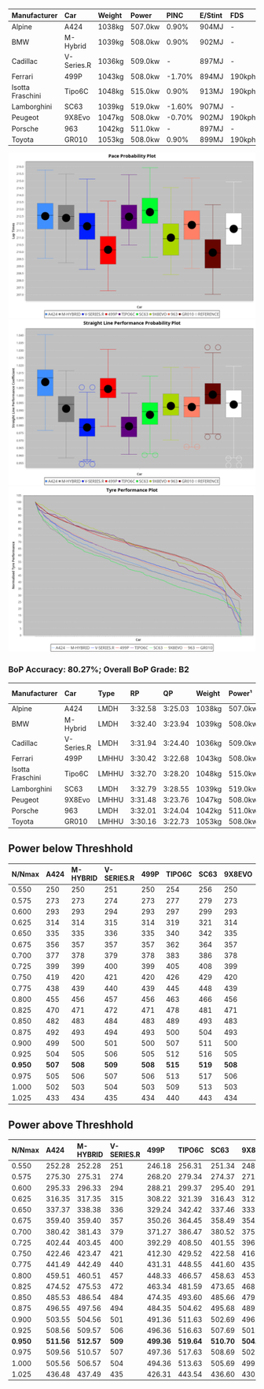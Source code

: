 | Manufacturer     | Car        | Weight | Power   | PINC    | E/Stint | FDS     |
|:-|:-|:-|:-|:-|:-|:-|
| Alpine           | A424       | 1038kg | 507.0kw | 0.90%   | 904MJ   |    -    |
| BMW              | M-Hybrid   | 1039kg | 508.0kw | 0.90%   | 902MJ   |    -    |
| Cadillac         | V-Series.R | 1036kg | 509.0kw |    -    | 897MJ   |    -    |
| Ferrari          | 499P       | 1043kg | 508.0kw | -1.70%  | 894MJ   | 190kph  |
| Isotta Fraschini | Tipo6C     | 1048kg | 515.0kw | 0.90%   | 913MJ   | 190kph  |
| Lamborghini      | SC63       | 1039kg | 519.0kw | -1.60%  | 907MJ   |    -    |
| Peugeot          | 9X8Evo     | 1047kg | 508.0kw | -0.70%  | 902MJ   | 190kph  |
| Porsche          | 963        | 1042kg | 511.0kw |    -    | 897MJ   |    -    |
| Toyota           | GR010      | 1053kg | 508.0kw | 0.90%   | 899MJ   | 190kph  |

![PACECHART](./IMG/OFFICIAL.png)
![STRAIGHTLINEPERFORMANCECHART](./IMG/OFFICIAL_sp.png)
![TYREPERFORMANCECHART](./IMG/OFFICIAL_tw.png)

### BoP Accuracy: 80.27%; Overall BoP Grade: B2
| Manufacturer     | Car        | Type  | RP      | QP      | Weight | Power¹  | Threshhold | PINC    | Power²   | E/Stint | AVG Vmax  | FDS     | RDLC | L/Stint | BOP-Grade | Model Accuracy | Model Points | Match%  | SimDiff |
|:-|:-|:-|:-|:-|:-|:-|:-|:-|:-|:-|:-|:-|:-|:-|:-|:-|:-|:-|:-|
| Alpine           | A424       | LMDH  | 3:32.58 | 3:25.03 | 1038kg | 507.0kw | 250.0kph   | 0.90%   | 511.60kw |  904MJ  | 336.20kph |    -    | 1.01 | 12      | +C1       | 86.43%         | 618          | 76.55%  | #       |
| BMW              | M-Hybrid   | LMDH  | 3:32.40 | 3:23.94 | 1039kg | 508.0kw | 250.0kph   | 0.90%   | 512.60kw |  902MJ  | 333.23kph |    -    | 1.02 | 12      | +C1       | 93.77%         | 1672         | 77.81%  | #       |
| Cadillac         | V-Series.R | LMDH  | 3:31.94 | 3:24.40 | 1036kg | 509.0kw | 250.0kph   |    -    | 509.00kw |  897MJ  | 329.81kph |    -    | 1.02 | 12      | ~A1       | 83.12%         | 1921         | 100.00% | ±0.61s  |
| Ferrari          | 499P       | LMHHU | 3:30.42 | 3:22.68 | 1043kg | 508.0kw | 250.0kph   | -1.70%  | 499.40kw |  894MJ  | 333.92kph | 190kph  | 1.05 | 12      | -C1       | 69.49%         | 1950         | 76.42%  | ±0.93s  |
| Isotta Fraschini | Tipo6C     | LMHHU | 3:32.70 | 3:28.20 | 1048kg | 515.0kw | 250.0kph   | 0.90%   | 519.60kw |  913MJ  | 331.62kph | 190kph  | 1.06 | 12      | +E2       | 73.56%         | 64           | 54.73%  | #       |
| Lamborghini      | SC63       | LMDH  | 3:32.79 | 3:28.55 | 1039kg | 519.0kw | 250.0kph   | -1.60%  | 510.70kw |  907MJ  | 332.68kph |    -    | 1.05 | 12      | +C2       | 95.82%         | 459          | 70.76%  | #       |
| Peugeot          | 9X8Evo     | LMHHU | 3:31.48 | 3:23.76 | 1047kg | 508.0kw | 250.0kph   | -0.70%  | 504.40kw |  902MJ  | 332.48kph | 190kph  | 1.01 | 12      | ~A1       | 66.97%         | 221          | 100.00% | #       |
| Porsche          | 963        | LMDH  | 3:32.01 | 3:24.04 | 1042kg | 511.0kw | 250.0kph   |    -    | 511.00kw |  897MJ  | 332.83kph |    -    | 1.01 | 12      | ~A1       | 81.02%         | 5243         | 100.00% | ±0.86s  |
| Toyota           | GR010      | LMHHU | 3:30.16 | 3:22.73 | 1053kg | 508.0kw | 250.0kph   | 0.90%   | 512.60kw |  899MJ  | 333.51kph | 190kph  | 1.03 | 12      | -D1       | 73.70%         | 2701         | 66.18%  | ±0.25s  |

## Power below Threshhold
| N/Nmax    | A424    | M-HYBRID | V-SERIES.R | 499P    | TIPO6C  | SC63    | 9X8EVO  | 963     | GR010   |
|:-|:-|:-|:-|:-|:-|:-|:-|:-|:-|
|  0.550    |  250    |  250     |  251       |  250    |  254    |  256    |  250    |  252    |  250    |
|  0.575    |  273    |  273     |  274       |  273    |  277    |  279    |  273    |  275    |  273    |
|  0.600    |  293    |  293     |  294       |  293    |  297    |  299    |  293    |  295    |  293    |
|  0.625    |  314    |  314     |  315       |  314    |  319    |  321    |  314    |  316    |  314    |
|  0.650    |  335    |  335     |  336       |  335    |  340    |  342    |  335    |  337    |  335    |
|  0.675    |  356    |  357     |  357       |  357    |  362    |  364    |  357    |  359    |  357    |
|  0.700    |  377    |  378     |  379       |  378    |  383    |  386    |  378    |  380    |  378    |
|  0.725    |  399    |  399     |  400       |  399    |  405    |  408    |  399    |  402    |  399    |
|  0.750    |  419    |  420     |  421       |  420    |  426    |  429    |  420    |  422    |  420    |
|  0.775    |  438    |  439     |  440       |  439    |  445    |  448    |  439    |  441    |  439    |
|  0.800    |  455    |  456     |  457       |  456    |  463    |  466    |  456    |  459    |  456    |
|  0.825    |  470    |  471     |  472       |  471    |  478    |  481    |  471    |  474    |  471    |
|  0.850    |  482    |  483     |  484       |  483    |  489    |  493    |  483    |  485    |  483    |
|  0.875    |  492    |  493     |  494       |  493    |  500    |  504    |  493    |  496    |  493    |
|  0.900    |  499    |  500     |  501       |  500    |  507    |  511    |  500    |  503    |  500    |
|  0.925    |  504    |  505     |  506       |  505    |  512    |  516    |  505    |  508    |  505    |
| **0.950** | **507** | **508**  | **509**    | **508** | **515** | **519** | **508** | **511** | **508** |
|  0.975    |  505    |  506     |  507       |  506    |  513    |  517    |  506    |  509    |  506    |
|  1.000    |  502    |  503     |  504       |  503    |  509    |  513    |  503    |  505    |  503    |
|  1.025    |  433    |  434     |  435       |  434    |  440    |  443    |  434    |  436    |  434    |

## Power above Threshhold
| N/Nmax    | A424       | M-HYBRID   | V-SERIES.R | 499P       | TIPO6C     | SC63       | 9X8EVO     | 963     | GR010      |
|:-|:-|:-|:-|:-|:-|:-|:-|:-|:-|
|  0.550    |  252.28    |  252.28    |  251       |  246.18    |  256.31    |  251.34    |  248.22    |  252    |  252.28    |
|  0.575    |  275.30    |  275.31    |  274       |  268.20    |  279.34    |  274.37    |  271.24    |  275    |  275.31    |
|  0.600    |  295.33    |  296.33    |  294       |  288.21    |  299.37    |  295.40    |  291.26    |  295    |  296.33    |
|  0.625    |  316.35    |  317.35    |  315       |  308.22    |  321.39    |  316.43    |  312.27    |  316    |  317.35    |
|  0.650    |  337.37    |  338.38    |  336       |  329.24    |  342.42    |  337.46    |  333.29    |  337    |  338.38    |
|  0.675    |  359.40    |  359.40    |  357       |  350.26    |  364.45    |  358.49    |  354.31    |  359    |  359.40    |
|  0.700    |  380.42    |  381.43    |  379       |  371.27    |  386.47    |  380.52    |  375.33    |  380    |  381.43    |
|  0.725    |  402.44    |  403.45    |  400       |  392.29    |  408.50    |  401.55    |  396.35    |  402    |  403.45    |
|  0.750    |  422.46    |  423.47    |  421       |  412.30    |  429.52    |  422.58    |  416.37    |  422    |  423.47    |
|  0.775    |  441.49    |  442.49    |  440       |  431.31    |  448.55    |  441.60    |  435.38    |  441    |  442.49    |
|  0.800    |  459.51    |  460.51    |  457       |  448.33    |  466.57    |  458.63    |  453.40    |  459    |  460.51    |
|  0.825    |  474.52    |  475.53    |  472       |  463.34    |  481.59    |  473.65    |  468.41    |  474    |  475.53    |
|  0.850    |  485.53    |  486.54    |  484       |  474.35    |  493.60    |  485.66    |  479.42    |  485    |  486.54    |
|  0.875    |  496.55    |  497.56    |  494       |  484.35    |  504.62    |  495.68    |  489.43    |  496    |  497.56    |
|  0.900    |  503.55    |  504.56    |  501       |  491.36    |  511.63    |  502.69    |  496.44    |  503    |  504.56    |
|  0.925    |  508.56    |  509.57    |  506       |  496.36    |  516.63    |  507.69    |  501.44    |  508    |  509.57    |
| **0.950** | **511.56** | **512.57** | **509**    | **499.36** | **519.64** | **510.70** | **504.44** | **511** | **512.57** |
|  0.975    |  509.56    |  510.57    |  507       |  497.36    |  517.63    |  508.69    |  502.44    |  509    |  510.57    |
|  1.000    |  505.56    |  506.57    |  504       |  494.36    |  513.63    |  505.69    |  499.44    |  505    |  506.57    |
|  1.025    |  436.48    |  437.49    |  435       |  426.31    |  443.54    |  436.60    |  430.38    |  436    |  437.49    |

